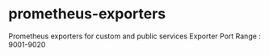 # prometheus-exporters
Prometheus exporters for custom and public services
Exporter Port Range : 9001-9020
